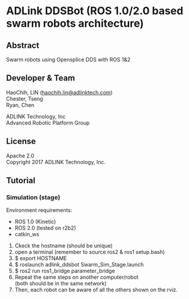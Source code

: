 # ADLink DDSBot (ROS 1.0/2.0 based swarm robots architecture)   

## Abstract  
Swarm robots using Opensplice DDS with ROS 1&2  
  
## Developer & Team
HaoChih, LIN (haochih.lin@adlinktech.com)  
Chester, Tseng  
Ryan, Chen  
  
ADLINK Technology, Inc  
Advanced Robotic Platform Group  

## License
Apache 2.0  
Copyright 2017 ADLINK Technology, Inc.  

## Tutorial
### Simulation (stage)
Environment requirements:  
* ROS 1.0 (Kinetic)  
* ROS 2.0 (tested on r2b2)  
* catkin_ws  
  
1. Ckeck the hostname (should be unique)  
2. open a terminal (remember to source ros2 & ros1 setup.bash)  
3. $ export HOSTNAME
4. $ roslaunch adlink_ddsbot Swarm_Sim_Stage.launch  
5. $ ros2 run ros1_bridge parameter_bridge  
6. Repeat the same steps on another computer/robot   
(both should be in the same network)  
7. Then, each robot can be aware of all the others shown on the rviz.





